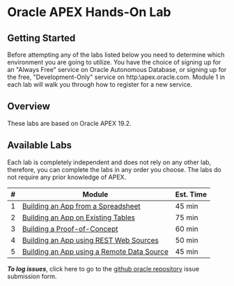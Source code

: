 # Oracle APEX Hands-On Lab

## Getting Started

Before attempting any of the labs listed below you need to determine which environment you are going to utilize. You have the choice of signing up for an "Always Free" service on Oracle Autonomous Database, or signing up for the free, "Development-Only" service on http:\\apex.oracle.com. Module 1 in each lab will walk you through how to register for a new service.

## Overview

These labs are based on Oracle APEX 19.2.

## Available Labs
Each lab is completely independent and does not rely on any other lab, therefore, you can complete the labs in any order you choose. The labs do not require any prior knowledge of APEX. 

| # | Module | Est. Time |
| --- | --- | --- |
| 1 | [Building an App from a Spreadsheet](./spreadsheet) | 45 min |
| 2 | [Building an App on Existing Tables](./existing-tables) | 75 min |
| 3 | [Building a Proof-of-Concept](./proof-of-concept) | 60 min |
| 4 | [Building an App using REST Web Sources](./rest-web-source) | 50 min |
| 5 | [Building an App using a Remote Data Source](./remote-data-source) | 45 min |

***To log issues***, click here to go to the [github oracle repository](https://github.com/oracle/learning-library/issues/new) issue submission form.
